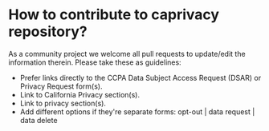 # How to contribute to caprivacy repository?

As a community project we welcome all pull requests to update/edit the information therein. Please take these as guidelines:

* Prefer links directly to the CCPA Data Subject Access Request (DSAR) or Privacy Request form(s).
* Link to California Privacy section(s).
* Link to privacy section(s).
* Add different options if they're separate forms: opt-out | data request | data delete
